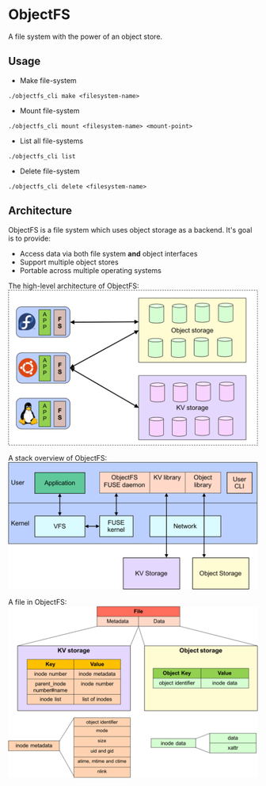 # ObjectFS

A file system with the power of an object store.

## Usage
* Make file-system
```console
./objectfs_cli make <filesystem-name>
```

* Mount file-system
```console
./objectfs_cli mount <filesystem-name> <mount-point>
```

* List all file-systems
```console
./objectfs_cli list
```

* Delete file-system
```console
./objectfs_cli delete <filesystem-name>
```

## Architecture
ObjectFS is a file system which uses object storage as a backend. It's goal is to provide:

* Access data via both file system **and** object interfaces
* Support multiple object stores
* Portable across multiple operating systems

The high-level architecture of ObjectFS:
![Overview](./docs/images/overview.png)

A stack overview of ObjectFS:
![Client](./docs/images/client.png)

A file in ObjectFS:
![File Structure](./docs/images/file.png)
